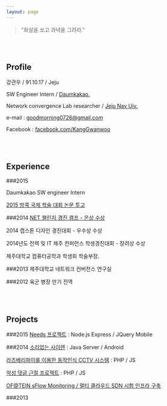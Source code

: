 ```yaml
---
layout: page
---
```


>
> "화살을 쏘고 과녁을 그려라."
>

<br>
<br>

## Profile

강관우 / 91.10.17 / Jeju

SW Engineer Intern / [Daumkakao.](http://www.daumkakao.com/main)

Network convergence Lab researcher / [Jeju Nav Uiv.](http://www.jejunu.ac.kr/_2014/main.jsp)

e-mail : 
<goodmorning0726@gmail.com>

Facebook :
[facebook.com/KangGwanwoo](https://www.facebook.com/profile.php?id=100005582915822)

<br>
<br>

## Experience

###2015

Daumkakao SW engineer Intern

[2015 방콕 국제 학술 대회 논문 투고](http://icsmb2015.cs4smb.or.kr/CmsHome/MainDefault.aspx)

###2014
[NET 챌린지 경진 캠프 - 은상 수상](http://www.koren.or.kr/board/board.php?db=photo&pageID=ID12832175761)

2014 캡스톤 디자인 경진대회 - 우수상 수상

2014년도 전력 및 IT 제주 컨퍼런스 학생경진대회 - 장려상 수상

제주대학교 컴퓨터공학과 학생회 학술부장.

###2013
제주대학교 네트워크 컨버전스 연구실

###2012
육군 병장 만기 전역

<br>
<br>

## Projects

###2015
[Needs 프로젝트](#) : Node.js Express / JQuery Mobile

###2014
[소리없는 사이렌](#) : Java Server / Android

[라즈베리파이를 이용한 동작인식 CCTV 시스템](#) : PHP / JS

[악성 댓글 근절 프로젝트](#) : PHP / JS

[OF@TEIN sFlow Monitoring / 멀티 클라우드 SDN 시험 인프라 구축](#)

###2013


